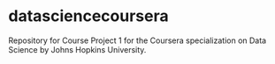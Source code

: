 # datasciencecoursera
Repository for Course Project 1 for the Coursera specialization on Data Science by Johns Hopkins University.
